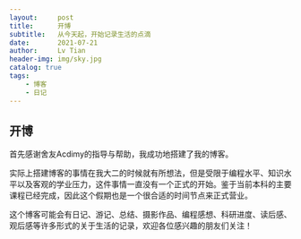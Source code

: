 ```yaml
---
layout:     post
title:      开博
subtitle:   从今天起，开始记录生活的点滴
date:       2021-07-21
author:     Lv Tian
header-img: img/sky.jpg
catalog: true
tags:
    - 博客
    - 日记
--- 
```


## 开博

首先感谢舍友Acdimy的指导与帮助，我成功地搭建了我的博客。

实际上搭建博客的事情在我大二的时候就有所想法，但是受限于编程水平、知识水平以及客观的学业压力，这件事情一直没有一个正式的开始。鉴于当前本科的主要课程已经完成，因此这个假期也是一个很合适的时间节点来正式营业。

这个博客可能会有日记、游记、总结、摄影作品、编程感想、科研进度、读后感、观后感等许多形式的关于生活的记录，欢迎各位感兴趣的朋友们关注！

